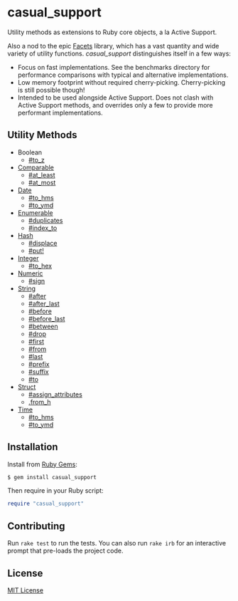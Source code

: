 # casual_support

Utility methods as extensions to Ruby core objects, a la Active Support.

Also a nod to the epic [Facets] library, which has a vast quantity and
wide variety of utility functions.  *casual_support* distinguishes
itself in a few ways:

- Focus on fast implementations.  See the benchmarks directory for
  performance comparisons with typical and alternative implementations.
- Low memory footprint without required cherry-picking.  Cherry-picking
  is still possible though!
- Intended to be used alongside Active Support.  Does not clash with
  Active Support methods, and overrides only a few to provide more
  performant implementations.

[Facets]: https://github.com/rubyworks/facets


## Utility Methods

- Boolean
  - [#to_z](http://www.rubydoc.info/gems/casual_support/TrueClass:to_z)
- [Comparable](http://www.rubydoc.info/gems/casual_support/Comparable)
  - [#at_least](http://www.rubydoc.info/gems/casual_support/Comparable:at_least)
  - [#at_most](http://www.rubydoc.info/gems/casual_support/Comparable:at_most)
- [Date](http://www.rubydoc.info/gems/casual_support/Date)
  - [#to_hms](http://www.rubydoc.info/gems/casual_support/Date:to_hms)
  - [#to_ymd](http://www.rubydoc.info/gems/casual_support/Date:to_ymd)
- [Enumerable](http://www.rubydoc.info/gems/casual_support/Enumerable)
  - [#duplicates](http://www.rubydoc.info/gems/casual_support/Enumerable:duplicates)
  - [#index_to](http://www.rubydoc.info/gems/casual_support/Enumerable:index_to)
- [Hash](http://www.rubydoc.info/gems/casual_support/Hash)
  - [#displace](http://www.rubydoc.info/gems/casual_support/Hash:displace)
  - [#put!](http://www.rubydoc.info/gems/casual_support/Hash:put%21)
- [Integer](http://www.rubydoc.info/gems/casual_support/Integer)
  - [#to_hex](http://www.rubydoc.info/gems/casual_support/Integer:to_hex)
- [Numeric](http://www.rubydoc.info/gems/casual_support/Numeric)
  - [#sign](http://www.rubydoc.info/gems/casual_support/Numeric:sign)
- [String](http://www.rubydoc.info/gems/casual_support/String)
  - [#after](http://www.rubydoc.info/gems/casual_support/String:after)
  - [#after_last](http://www.rubydoc.info/gems/casual_support/String:after_last)
  - [#before](http://www.rubydoc.info/gems/casual_support/String:before)
  - [#before_last](http://www.rubydoc.info/gems/casual_support/String:before_last)
  - [#between](http://www.rubydoc.info/gems/casual_support/String:between)
  - [#drop](http://www.rubydoc.info/gems/casual_support/String:drop)
  - [#first](http://www.rubydoc.info/gems/casual_support/String:first)
  - [#from](http://www.rubydoc.info/gems/casual_support/String:from)
  - [#last](http://www.rubydoc.info/gems/casual_support/String:last)
  - [#prefix](http://www.rubydoc.info/gems/casual_support/String:prefix)
  - [#suffix](http://www.rubydoc.info/gems/casual_support/String:suffix)
  - [#to](http://www.rubydoc.info/gems/casual_support/String:to)
- [Struct](http://www.rubydoc.info/gems/casual_support/Struct)
  - [#assign_attributes](http://www.rubydoc.info/gems/casual_support/Struct:assign_attributes)
  - [.from_h](http://www.rubydoc.info/gems/casual_support/Struct.from_h)
- [Time](http://www.rubydoc.info/gems/casual_support/Time)
  - [#to_hms](http://www.rubydoc.info/gems/casual_support/Time:to_hms)
  - [#to_ymd](http://www.rubydoc.info/gems/casual_support/Time:to_ymd)


## Installation

Install from [Ruby Gems](https://rubygems.org/gems/casual_support):

```bash
$ gem install casual_support
```

Then require in your Ruby script:

```ruby
require "casual_support"
```


## Contributing

Run `rake test` to run the tests.  You can also run `rake irb` for an
interactive prompt that pre-loads the project code.


## License

[MIT License](https://opensource.org/licenses/MIT)
